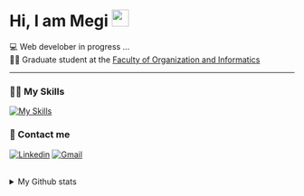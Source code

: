 # Hi, I am Megi <img src="https://media.giphy.com/media/hvRJCLFzcasrR4ia7z/giphy.gif" width="30px"/>

💻 Web develober in progress ...<br>
👩‍🎓 Graduate student at the [Faculty of Organization and Informatics](https://www.foi.unizg.hr/)

---

### 👩‍💻 My Skills
[![My Skills](https://skillicons.dev/icons?i=react,angular,express,nodejs,js,html,css,kotlin,cs,figma,net,androidstudio,mui)](https://skillicons.dev)

### 📲 Contact me
<div class="display:flex">
  
[![Linkedin](https://skillicons.dev/icons?i=linkedin)](https://www.linkedin.com/in/mmarkovin/)
[![Gmail](https://skillicons.dev/icons?i=gmail)](mailto:megi.markovinovic@gmail.com)
  
</div>
</br>

<details><summary>
My Github stats
</summary>
  <br>
  <div style="display: flex;">
    <img height="210px" width="510px" align="center" src="https://github-readme-stats.vercel.app/api/top-langs/?username=mmarkoovin21&theme=tokyonight&show_icons=true&hide_border=false&layout=compact" />
    <img height="210px" width="480px" align="center" src="https://github-readme-stats.vercel.app/api?username=mmarkoovin21&theme=tokyonight&show_icons=true&hide_border=false&count_private=true" />
  </div>
</details>
